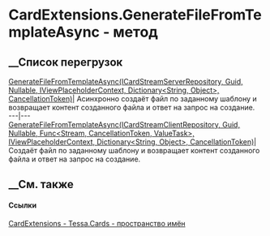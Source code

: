 # CardExtensions.GenerateFileFromTemplateAsync - метод
##  __Список перегрузок
[GenerateFileFromTemplateAsync(ICardStreamServerRepository, Guid,
Nullable<Guid>, IViewPlaceholderContext, Dictionary<String, Object>,
CancellationToken)](M_Tessa_Cards_CardExtensions_GenerateFileFromTemplateAsync_1.htm)|
Асинхронно создаёт файл по заданному шаблону и возвращает контент созданного
файла и ответ на запрос на создание.  
---|---  
[GenerateFileFromTemplateAsync(ICardStreamClientRepository, Guid,
Nullable<Guid>, Func<Stream, CancellationToken, ValueTask>,
IViewPlaceholderContext, Dictionary<String, Object>,
CancellationToken)](M_Tessa_Cards_CardExtensions_GenerateFileFromTemplateAsync.htm)|
Создаёт файл по заданному шаблону и возвращает контент созданного файла и
ответ на запрос на создание.  
## __См. также
#### Ссылки
[CardExtensions - ](T_Tessa_Cards_CardExtensions.htm)
[Tessa.Cards - пространство имён](N_Tessa_Cards.htm)

